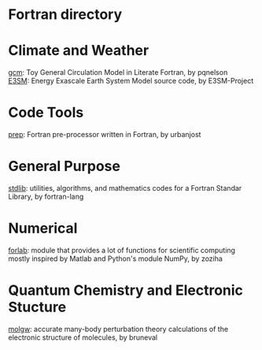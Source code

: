 # Fortran directory

# Climate and Weather
[gcm](https://github.com/pqnelson/gcm): Toy General Circulation Model in Literate Fortran, by pqnelson  
[E3SM](https://github.com/E3SM-Project/E3SM): Energy Exascale Earth System Model source code, by E3SM-Project 

# Code Tools
[prep](https://github.com/urbanjost/prep): Fortran pre-processor written in Fortran, by urbanjost

# General Purpose
[stdlib](https://github.com/fortran-lang/stdlib): utilities, algorithms, and mathematics codes for a Fortran Standar Library, by fortran-lang

# Numerical
[forlab](https://github.com/zoziha/forlab): module that provides a lot of functions for scientific computing mostly inspired by Matlab and Python's module NumPy, by zoziha

# Quantum Chemistry and Electronic Stucture
[molgw](https://github.com/bruneval/molgw): accurate many-body perturbation theory calculations of the electronic structure of molecules, by bruneval

